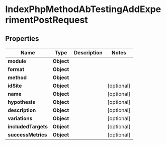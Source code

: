 

# IndexPhpMethodAbTestingAddExperimentPostRequest


## Properties

| Name | Type | Description | Notes |
|------------ | ------------- | ------------- | -------------|
|**module** | **Object** |  |  |
|**format** | **Object** |  |  |
|**method** | **Object** |  |  |
|**idSite** | **Object** |  |  [optional] |
|**name** | **Object** |  |  [optional] |
|**hypothesis** | **Object** |  |  [optional] |
|**description** | **Object** |  |  [optional] |
|**variations** | **Object** |  |  [optional] |
|**includedTargets** | **Object** |  |  [optional] |
|**successMetrics** | **Object** |  |  [optional] |



